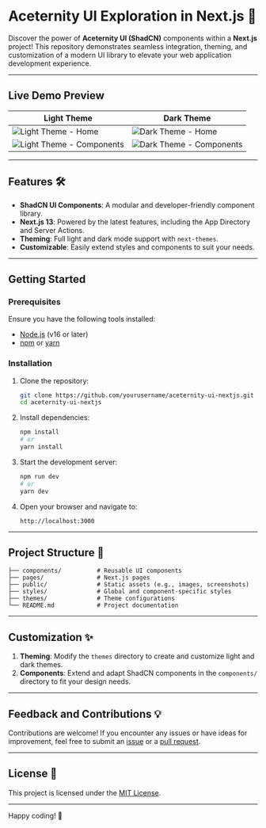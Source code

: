 # Aceternity UI Exploration in Next.js 🚀

Discover the power of **Aceternity UI (ShadCN)** components within a **Next.js** project! This repository demonstrates seamless integration, theming, and customization of a modern UI library to elevate your web application development experience.

---

## Live Demo Preview

| Light Theme                                                                 | Dark Theme                                                                 |
|----------------------------------------------------------------------------|---------------------------------------------------------------------------|
| ![Light Theme - Home](./public/light-theme.png)                       | ![Dark Theme - Home](./screenshots/dark-home.png)                        |
| ![Light Theme - Components](./screenshots/light-components.png)          | ![Dark Theme - Components](./screenshots/dark-theme.png)           |

---

## Features 🛠️

- **ShadCN UI Components**: A modular and developer-friendly component library.
- **Next.js 13**: Powered by the latest features, including the App Directory and Server Actions.
- **Theming**: Full light and dark mode support with `next-themes`.
- **Customizable**: Easily extend styles and components to suit your needs.

---

## Getting Started

### Prerequisites

Ensure you have the following tools installed:
- [Node.js](https://nodejs.org/) (v16 or later)
- [npm](https://www.npmjs.com/) or [yarn](https://yarnpkg.com/)

### Installation

1. Clone the repository:
   ```bash
   git clone https://github.com/yourusername/aceternity-ui-nextjs.git
   cd aceternity-ui-nextjs
   ```

2. Install dependencies:
   ```bash
   npm install
   # or
   yarn install
   ```

3. Start the development server:
   ```bash
   npm run dev
   # or
   yarn dev
   ```

4. Open your browser and navigate to:
   ```
   http://localhost:3000
   ```

---

## Project Structure 📂

```plaintext
├── components/          # Reusable UI components
├── pages/               # Next.js pages
├── public/              # Static assets (e.g., images, screenshots)
├── styles/              # Global and component-specific styles
├── themes/              # Theme configurations
└── README.md            # Project documentation
```

---

## Customization ✨

1. **Theming**: Modify the `themes` directory to create and customize light and dark themes.
2. **Components**: Extend and adapt ShadCN components in the `components/` directory to fit your design needs.

---

## Feedback and Contributions 💡

Contributions are welcome! If you encounter any issues or have ideas for improvement, feel free to submit an [issue](https://github.com/yourusername/aceternity-ui-nextjs/issues) or a [pull request](https://github.com/yourusername/aceternity-ui-nextjs/pulls).

---

## License 📄

This project is licensed under the [MIT License](./LICENSE).

---

Happy coding! 🎉

